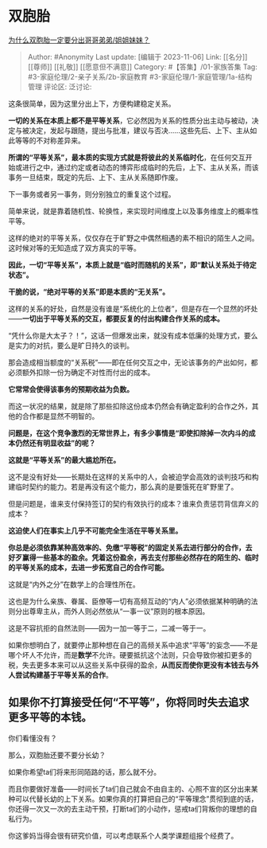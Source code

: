 # 双胞胎
[为什么双胞胎一定要分出哥哥弟弟/姐姐妹妹？](https://www.zhihu.com/question/40577784/answer/1842402661)

> Author: #Anonymity
> Last update: [编辑于 2023-11-06]
> Link: [[名分]] [[尊师]] [[礼敬]] [[愿意但不满意]]
> Category: #【答集】/01-家族答集
> Tag:  #3-家庭伦理/2-亲子关系/2b-家庭教育 #3-家庭伦理/1-家庭管理/1a-结构管理 
> 评论区:
> 泛讨论:

这条很简单，因为这里分出上下，方便构建稳定关系。

**一切的关系在本质上都不是平等关系**，它必然因为关系的性质分出主动与被动，决定与被决定，发起与跟随，提出与批准，建议与否决……这些先后、上下、主从如此等等的不对称差异来。

**所谓的“平等关系”，最本质的实现方式就是将彼此的关系临时化**，在任何交互开始或进行之中，通过约定或者动态的博弈形成临时的先后，上下、主从关系，而该事务一旦结束，既定的先后、上下、主从关系随即作废。

下一事务或者另一事务，则分别独立的重复这个过程。

简单来说，就是靠着随机性、轮换性，来实现时间维度上以及事务维度上的概率性平等。

这样的绝对的平等关系，仅仅存在于旷野之中偶然相遇的素不相识的陌生人之间。这时候对等的无知造成了双方真实的平等。

**因此，一切“平等关系”，本质上就是“临时而随机的关系”，即“默认关系处于待定状态”。**

**干脆的说，“绝对平等的关系”即是本质的“无关系”。**

这样的关系的好处，自然是没有谁是“系统化的上位者”，但是存在一个显然的坏处——**一切出于平等关系的交互，都要反复的付出构建合作关系的成本。**

“凭什么你是大太子？！”，这话一但爆发出来，就没有成本低廉的处理方式，要么是实力的对抗，要么是旷日持久的谈判。

那会造成相当额度的“关系税”——即在任何交互之中，无论该事务的产出如何，都必须额外扣除一份为确定不对性而付出的成本。

**它常常会使得该事务的预期收益为负数。**

而这一状况的结果，就是除了那些扣除这份成本仍然会有确定盈利的合作之外，其他的合作都是显然不明智的。

**问题是，在这个竞争激烈的无常世界上，有多少事情是“即使扣除掉一次内斗的成本仍然还有明显收益”的呢？**

**这就是“平等关系”的最大尴尬所在。**

这不是没有好处——长期处在这样的关系中的人，会被迫学会高效的谈判技巧和构建临时契约的能力。若是再没有这个能力，那么真的是要饿死在旷野里了。

但是问题是，谁来支付保持签订的契约有效执行的成本？谁来负责惩罚背信弃义的成本？

**这迫使人们在事实上几乎不可能完全生活在平等关系里。**

**你总是必须依靠某种高效率的、免缴“平等税”的固定关系去进行部分的合作，去好歹赢得一些基本的盈余。凭着这份盈余，再去支付那些必然存在的陌生的、临时的平等关系的成本，去进一步拓宽自己的合作可能。**

这就是“内外之分”在数学上的合理性所在。

这也是为什么亲族、眷属、臣僚等一切有高频互动的“内人”必须依据某种明确的法则分出尊卑主从，而外人则必然依从“一事一议”原则的根本原因。

这是不容抗拒的自然法则——因为一加一等于二，二减一等于一。

如果你想明白了，就要停止那种想在自己的高频关系中追求“平等”的妄念——不是哪个坏人不允许，而是**数学**不允许。硬要抵抗这个法则，只会导致你被扣更多的税，失去更多本来可以从这些关系中获得的盈余，**从而反而使你更没有本钱去与外人尝试构建基于平等关系的合作**。

## 如果你不打算接受任何“不平等”，你将同时失去追求更多平等的本钱。 ##

你们看懂没有？

那么，双胞胎还要不要分长幼？

如果你希望ta们将来形同陌路的话，那么就不分。

而且你要做好准备——时间长了ta们自己就会不由自主的、心照不宣的区分出来某种可以代替长幼的上下关系。如果你真的打算把自己的“平等理念”贯彻到底的话，你还得一次又一次的去主动干预，打断ta们的小动作，惩戒ta们背叛你的理想的自私行为。

你这爹妈当得会很有研究价值，可以考虑联系个人类学课题组报个经费了。
